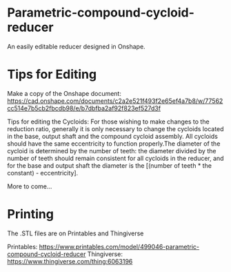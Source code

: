 # Parametric-compound-cycloid-reducer
An easily editable reducer designed in Onshape.

# Tips for Editing

 Make a copy of the Onshape document:
https://cad.onshape.com/documents/c2a2e521f493f2e65ef4a7b8/w/77562cc514e7b5cb2fbcdb98/e/b7dbfba2af92f823ef527d3f

Tips for editing the Cycloids:
For those wishing to make changes to the reduction ratio, generally it is only necessary to change the cycloids located in the base, output shaft and the compound cycloid assembly. All cycloids should have the same eccentricity to function properly.The diameter of the cycloid is determined by the number of teeth: the diameter divided by the number of teeth should remain consistent for all cycloids in the reducer, and for the base and output shaft the diameter is the [(number of teeth * the constant) - eccentricity].

More to come...

# Printing

  The .STL files are on Printables and Thingiverse
  
  Printables: https://www.printables.com/model/499046-parametric-compound-cycloid-reducer
  Thingiverse: https://www.thingiverse.com/thing:6063196
